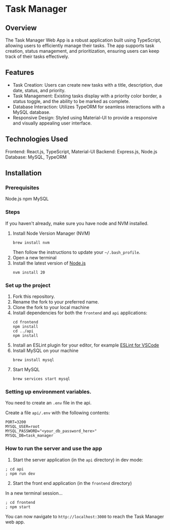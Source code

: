 # Task Manager

## Overview

The Task Manager Web App is a robust application built using TypeScript, allowing users to efficiently manage their tasks. The app supports task creation, status management, and prioritization, ensuring users can keep track of their tasks effectively.

## Features

- Task Creation: Users can create new tasks with a title, description, due date, status, and priority.
- Task Management: Existing tasks display with a priority color border, a status toggle, and the ability to be marked as complete.
- Database Interaction: Utilizes TypeORM for seamless interactions with a MySQL database.
- Responsive Design: Styled using Material-UI to provide a responsive and visually appealing user interface.

## Technologies Used

Frontend: React.js, TypeScript, Material-UI
Backend: Express.js, Node.js
Database: MySQL, TypeORM

## Installation

### Prerequisites
Node.js
npm
MySQL

### Steps

If you haven't already, make sure you have node and NVM installed.

1. Install Node Version Manager (NVM)
   ```
   brew install nvm
   ```
   Then follow the instructions to update your `~/.bash_profile`.
2. Open a new terminal
3. Install the latest version of [Node.js](https://nodejs.org/en/)
   ```
   nvm install 20
   ```
   
### Set up the project

1. Fork this repository.
2. Rename the fork to your preferred name.
3. Clone the fork to your local machine
4. Install dependencies for both the `frontend` and `api` applications:
   ```
   cd frontend
   npm install
   cd ../api
   npm install
   ```
5. Install an ESLint plugin for your editor, for example
   [ESLint for VSCode](https://marketplace.visualstudio.com/items?itemName=dbaeumer.vscode-eslint)
6. Install MySQL on your machine
   ```
   brew install mysql
   ```
7. Start MySQL
   ```
   brew services start mysql
   ```

### Setting up environment variables.

You need to create an `.env` file in the api.

Create a file `api/.env` with the following contents:

```
PORT=3200
MYSQL_USER=root
MYSQL_PASSWORD="<your_db_password_here>"
MYSQL_DB=task_manager
```

### How to run the server and use the app

1. Start the server application (in the `api` directory) in dev mode:

```
; cd api
; npm run dev
```

2. Start the front end application (in the `frontend` directory)

In a new terminal session...

```
; cd frontend
; npm start
```

You can now navigate to `http://localhost:3000` to reach the Task Manager web app.

